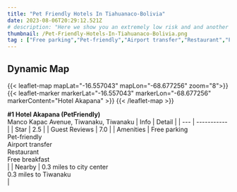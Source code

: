 ```yaml
---
title: "Pet Friendly Hotels In Tiahuanaco-Bolivia"
date: 2023-08-06T20:29:12.521Z
# description: "Here we show you an extremely low risk and and another medium risk approach to earn passive income "
thumbnail: /Pet-Friendly-Hotels-In-Tiahuanaco-Bolivia.png
tag : ["Free parking","Pet-friendly","Airport transfer","Restaurant","Free breakfast"]
---
```


## Dynamic Map
{{< leaflet-map  mapLat="-16.557043" mapLon="-68.677256" zoom="8">}}
    {{< leaflet-marker markerLat="-16.557043" markerLon="-68.677256" markerContent="Hotel Akapana" >}}
{{< /leaflet-map >}}


**#1 Hotel Akapana (PetFriendly)**<br>Manco Kapac Avenue, Tiwanaku, Tiwanaku
| Info | Detail |
| --- | ----------- |
| Star | 2.5 |
| Guest Reviews | 7.0 |
| Amenities | Free parking<br>Pet-friendly<br>Airport transfer<br>Restaurant<br>Free breakfast<br> |
| Nearby | 0.3 miles to city center<br>0.3 miles to Tiwanaku<br> |

